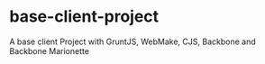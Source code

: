 base-client-project
===================

A base client Project with GruntJS, WebMake, CJS, Backbone and Backbone Marionette